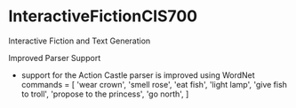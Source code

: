 # InteractiveFictionCIS700
Interactive Fiction and Text Generation

Improved Parser Support 

- support for the Action Castle parser is improved using WordNet 
commands = [
	'wear crown',
	'smell rose',
	'eat fish',
	'light lamp',
	'give fish to troll',
	'propose to the princess',
	'go north',
]
